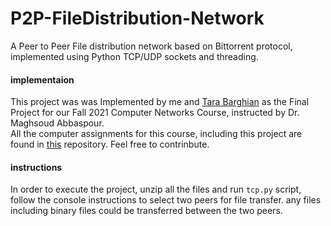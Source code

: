 # P2P-FileDistribution-Network
A Peer to Peer File distribution network based on Bittorrent protocol, implemented using Python TCP/UDP sockets and threading.

#### implementaion
This project was was Implemented by me and [Tara Barghian](https://github.com/taraBarghian) as the Final Project for our Fall 2021 Computer Networks Course, instructed by Dr. Maghsoud Abbaspour.
<br/>
All the computer assignments for this course, including this project are found in [this](https://github.com/taraBarghian/SBU-Computer-Networks) repository.
Feel free to contrinbute.

#### instructions 
In order to execute the project, unzip all the files and run `tcp.py` script, follow the console instructions to select two peers for file transfer. any files including binary files could be transferred between the two peers.
